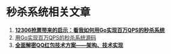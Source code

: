 # 秒杀系统相关文章

1. [**12306抢票带来的启示：看我如何用Go实现百万QPS的秒杀系统**](http://www.52im.net/thread-2771-1-1.html)
2. [用Go实现百万QPS的秒杀系统源码](https://github.com/GuoZhaoran/spikeSystem)
3. [**全面解密QQ红包技术方案——架构、技术实现**](http://www.52im.net/thread-2202-1-1.html)

